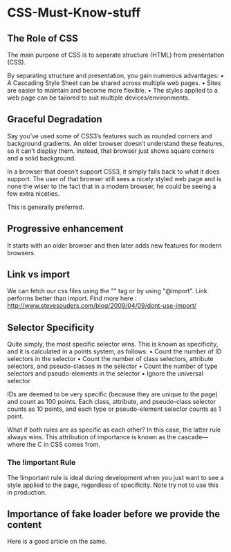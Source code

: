 # CSS-Must-Know-stuff

## The Role of CSS

The main purpose of CSS is to separate structure (HTML) from presentation (CSS).

By separating structure and presentation, you gain numerous advantages:
• A Cascading Style Sheet can be shared across multiple web pages.
• Sites are easier to maintain and become more flexible.
• The styles applied to a web page can be tailored to suit multiple devices/environments.


## Graceful Degradation

Say you’ve used some of CSS3’s features such as rounded corners and background gradients. An older browser doesn’t understand these features, so it can’t display them. Instead, that browser just shows square corners and a solid background.

In a browser that doesn’t support CSS3, it simply falls back to what it does support. The user of that browser still sees a nicely styled web page and is none the wiser to the fact that in a modern browser, he could be seeing a few extra niceties.

This is generally preferred.

## Progressive enhancement
It starts with an older browser and then later adds new features for modern browsers.

## Link vs import
We can fetch our css files using the "<link>" tag or by using "@import".
Link performs better than import.
Find more here : http://www.stevesouders.com/blog/2009/04/09/dont-use-import/

## Selector Specificity
Quite simply, the most specific selector wins.
This is known as specificity, and it is calculated in a points system, as follows: • Count the number of ID selectors in the selector
• Count the number of class selectors, attribute selectors, and pseudo-classes in the selector
• Count the number of type selectors and pseudo-elements in the selector
• Ignore the universal selector

IDs are deemed to be very specific (because they are unique to the page) and count as 100 points. Each class, attribute, and pseudo-class selector counts as 10 points, and each type or pseudo-element selector counts as 1 point.

What if both rules are as specific as each other?
In this case, the latter rule always wins.
This attribution of importance is known as the cascade—where the C in CSS comes from.
### The !important Rule

The !important rule is ideal during development when you just want to see a style applied to the page, regardless of specificity.
Note try not to use this in production.

## Importance of fake loader before we provide the content
Here is a good article on the same.
